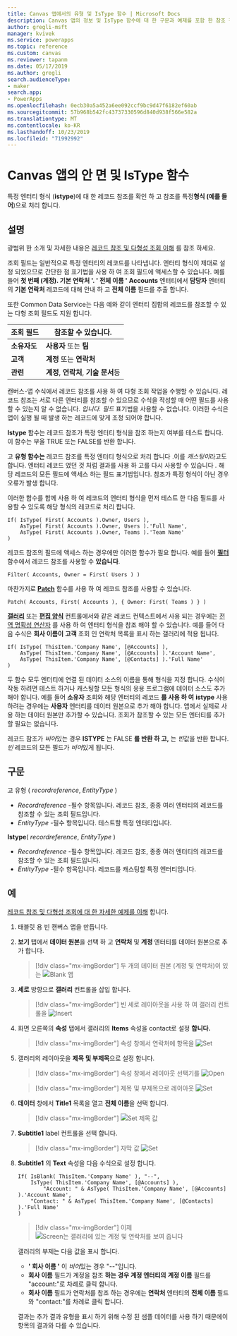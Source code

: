 ```yaml
---
title: Canvas 앱에서의 유형 및 IsType 함수 | Microsoft Docs
description: Canvas 앱의 정보 및 IsType 함수에 대 한 구문과 예제를 포함 한 참조 정보
author: gregli-msft
manager: kvivek
ms.service: powerapps
ms.topic: reference
ms.custom: canvas
ms.reviewer: tapanm
ms.date: 05/17/2019
ms.author: gregli
search.audienceType:
- maker
search.app:
- PowerApps
ms.openlocfilehash: 0ecb30a5a452a6ee092ccf9bc9d47f6182ef60ab
ms.sourcegitcommit: 57b968b542fc43737330596d840d938f566e582a
ms.translationtype: MT
ms.contentlocale: ko-KR
ms.lasthandoff: 10/23/2019
ms.locfileid: "71992992"
---
```

# <a name="astype-and-istype-functions-in-canvas-apps"></a>Canvas 앱의 안 면 및 IsType 함수

특정 엔터티 형식 (**istype**)에 대 한 레코드 참조를 확인 하 고 참조를 특정**형식 (예를 들어**)으로 처리 합니다.

## <a name="description"></a>설명

광범위 한 소개 및 자세한 내용은 [레코드 참조 및 다형성 조회 이해](../working-with-references.md) 를 참조 하세요.

조회 필드는 일반적으로 특정 엔터티의 레코드를 나타냅니다. 엔터티 형식이 제대로 설정 되었으므로 간단한 점 표기법을 사용 하 여 조회 필드에 액세스할 수 있습니다. 예를 들어 **첫 번째 (계정). 기본 연락처 '. ' 전체 이름 '** **Accounts** 엔터티에서 **담당자** 엔터티의 **기본 연락처** 레코드에 대해 안내 하 고 **전체 이름** 필드를 추출 합니다.

또한 Common Data Service는 다음 예와 같이 엔터티 집합의 레코드를 참조할 수 있는 다형 조회 필드도 지원 합니다.

| 조회 필드 | 참조할 수 있습니다. |
|--------------|--------------|
| **소유자도** | **사용자** 또는 **팀** |
| **고객** | **계정** 또는 **연락처** |
| **관련** | **계정**, **연락처**, **기술 문서**등 |

<!--note from editor: Change "Knowledge Articles" to "Knowledge Base articles" if that is what is being referenced.   -->

캔버스-앱 수식에서 레코드 참조를 사용 하 여 다형 조회 작업을 수행할 수 있습니다. 레코드 참조는 서로 다른 엔터티를 참조할 수 있으므로 수식을 작성할 때 어떤 필드를 사용할 수 있는지 알 수 없습니다. *입니다. 필드* 표기법을 사용할 수 없습니다. 이러한 수식은 앱이 실행 될 때 발생 하는 레코드에 맞게 조정 되어야 합니다.

**Istype** 함수는 레코드 참조가 특정 엔터티 형식을 참조 하는지 여부를 테스트 합니다. 이 함수는 부울 TRUE 또는 FALSE를 반환 합니다.

고 **유형 함수는** 레코드 참조를 특정 엔터티 형식으로 처리 합니다 .이를 *캐스팅이*라고도 합니다. 엔터티 레코드 였던 것 처럼 결과를 사용 하 고를 다시 사용할 수 있습니다 *.* 해당 레코드의 모든 필드에 액세스 하는 필드 표기법입니다. 참조가 특정 형식이 아닌 경우 오류가 발생 합니다.

이러한 함수를 함께 사용 하 여 레코드의 엔터티 형식을 먼저 테스트 한 다음 필드를 사용할 수 있도록 해당 형식의 레코드로 처리 합니다.

```powerapps-dot
If( IsType( First( Accounts ).Owner, Users ),
    AsType( First( Accounts ).Owner, Users ).'Full Name',
    AsType( First( Accounts ).Owner, Teams ).'Team Name'
)
```

레코드 참조의 필드에 액세스 하는 경우에만 이러한 함수가 필요 합니다. 예를 들어 [**필터**](function-filter-lookup.md) 함수에서 레코드 참조를 사용할 수 **있습니다**.

```powerapps-dot
Filter( Accounts, Owner = First( Users ) )
```

마찬가지로 [**Patch**](function-patch.md) 함수를 사용 하 여 레코드 참조를 사용할 수 있습니다.

```powerapps-dot
Patch( Accounts, First( Accounts ), { Owner: First( Teams ) } )
```  

[**갤러리**](../controls/control-gallery.md) 또는 [**편집 양식**](../controls/control-form-detail.md) 컨트롤에서와 같은 레코드 컨텍스트에서 사용 되는 경우에는 [전역 명확성 연산자](operators.md#disambiguation-operator) 를 사용 하 여 엔터티 형식을 참조 해야 할 수 있습니다. 예를 들어 다음 수식은 **회사 이름이** **고객** 조회 인 연락처 목록을 표시 하는 갤러리에 적용 됩니다.

```powerapps-dot
If( IsType( ThisItem.'Company Name', [@Accounts] ),
    AsType( ThisItem.'Company Name', [@Accounts] ).'Account Name',
    AsType( ThisItem.'Company Name', [@Contacts] ).'Full Name'
)
```

두 함수 모두 엔터티에 연결 된 데이터 소스의 이름을 통해 형식을 지정 합니다. 수식이 작동 하려면 테스트 하거나 캐스팅할 모든 형식의 응용 프로그램에 데이터 소스도 추가 해야 합니다. 예를 들어 **소유자** 조회와 해당 엔터티의 레코드 **를 사용 하 여** **istype** 사용 하려는 경우에는 **사용자** 엔터티를 데이터 원본으로 추가 해야 합니다. 앱에서 실제로 사용 하는 데이터 원본만 추가할 수 있습니다. 조회가 참조할 수 있는 모든 엔터티를 추가할 필요는 없습니다.

레코드 참조가 *비어*있는 경우 **ISTYPE** 는 FALSE **를 반환 하 고,** 는 *빈*값을 반환 합니다. *빈* 레코드의 모든 필드가 *비어*있게 됩니다.

## <a name="syntax"></a>구문

고 유형 ( *recordreference*, *EntityType* )

- *Recordreference* -필수 항목입니다. 레코드 참조, 종종 여러 엔터티의 레코드를 참조할 수 있는 조회 필드입니다.
- *EntityType* -필수 항목입니다. 테스트할 특정 엔터티입니다.

**Istype**( *recordreference*, *EntityType* )

- *Recordreference* -필수 항목입니다. 레코드 참조, 종종 여러 엔터티의 레코드를 참조할 수 있는 조회 필드입니다.
- *EntityType* -필수 항목입니다. 레코드를 캐스팅할 특정 엔터티입니다.

## <a name="example"></a>예

[레코드 참조 및 다형성 조회에 대 한 자세한 예제를 이해](../working-with-references.md) 합니다.

1. 태블릿 용 빈 캔버스 앱을 만듭니다.

1. **보기** 탭에서 **데이터 원본**을 선택 하 고 **연락처** 및 **계정** 엔터티를 데이터 원본으로 추가 합니다.
    > [!div class="mx-imgBorder"]
    > 두 개의 데이터 원본 (계정 및 연락처)이 있는 ![Blank 앱 ](media/function-astype-istype/contacts-add-datasources.png)

1. **세로** 방향으로 **갤러리** 컨트롤을 삽입 합니다.

    > [!div class="mx-imgBorder"]
    > 빈 세로 레이아웃을 사용 하 여 갤러리 컨트롤을 ![Insert ](media/function-astype-istype/contacts-customer-gallery.png)

1. 화면 오른쪽의 **속성** 탭에서 갤러리의 **Items** 속성을 contact로 설정 **합니다.**

    > [!div class="mx-imgBorder"]
    > 속성 창에서 연락처에 항목을 ![Set ](media/function-astype-istype/contacts-customer-datasource.png)

1. 갤러리의 레이아웃을 **제목 및 부제목**으로 설정 합니다.

    > [!div class="mx-imgBorder"]
    > 속성 창에서 레이아웃 선택기를 ![Open ](media/function-astype-istype/contacts-customer-layout.png)

    > [!div class="mx-imgBorder"]
    > 제목 및 부제목으로 레이아웃 ![Set ](media/function-astype-istype/contacts-customer-flyout.png)

1. **데이터** 창에서 **Title1** 목록을 열고 **전체 이름**을 선택 합니다.

    > [!div class="mx-imgBorder"]
    > ![Set 제목 값 ](media/function-astype-istype/contacts-customer-title.png)

1. **Subtitle1** label 컨트롤을 선택 합니다.

    > [!div class="mx-imgBorder"]
    > 자막 값 ![Set ](media/function-astype-istype/contacts-customer-subtitle.png)

1. **Subtitle1** 의 **Text** 속성을 다음 수식으로 설정 합니다.

    ```powerapps-dot
    If( IsBlank( ThisItem.'Company Name' ), "--",
        IsType( ThisItem.'Company Name', [@Accounts] ),
            "Account: " & AsType( ThisItem.'Company Name', [@Accounts] ).'Account Name',
        "Contact: " & AsType( ThisItem.'Company Name', [@Contacts] ).'Full Name'
    )
    ```

    > [!div class="mx-imgBorder"]
    > 이제 ![Screen는 갤러리에 있는 계정 및 연락처를 보여 줍니다 ](media/function-astype-istype/contacts-customer-complete.png)

    갤러리의 부제는 다음 값을 표시 합니다.
    - **' 회사 이름 '** 이 *비어*있는 경우 "--"입니다.
    - **회사 이름** 필드가 계정을 참조 **하는 경우 계정 엔터티의** **계정 이름** 필드를 "account:"로 차례로 클릭 합니다.
    - **회사 이름** 필드가 연락처를 참조 하는 경우에는 **연락처** 엔터티의 **전체 이름** 필드와 "contact:"를 차례로 클릭 합니다.

    결과는 추가 결과 유형을 표시 하기 위해 수정 된 샘플 데이터를 사용 하기 때문에이 항목의 결과와 다를 수 있습니다.
